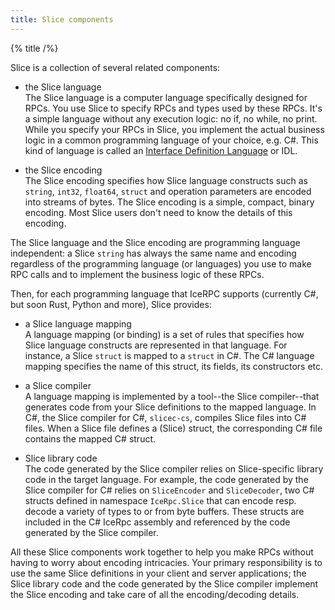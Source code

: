 ```yaml
---
title: Slice components
---
```


{% title /%}

Slice is a collection of several related components:

- the Slice language\
The Slice language is a computer language specifically designed for RPCs. You use Slice to specify RPCs and types used
by these RPCs. It's a simple language without any execution logic: no if, no while, no print. While you specify your
RPCs in Slice, you implement the actual business logic in a common programming language of your choice, e.g. C#. This
kind of language is called an
[Interface Definition Language](https://en.wikipedia.org/wiki/Interface_description_language) or IDL.

- the Slice encoding\
The Slice encoding specifies how Slice language constructs such as `string`, `int32`, `float64`, `struct` and operation
parameters are encoded into streams of bytes. The Slice encoding is a simple, compact, binary encoding. Most Slice users
don't need to know the details of this encoding.

The Slice language and the Slice encoding are programming language independent: a Slice `string` has always the same
name and encoding regardless of the programming language (or languages) you use to make RPC calls and to implement the
business logic of these RPCs.

Then, for each programming language that IceRPC supports (currently C#, but soon Rust, Python and more), Slice provides:

- a Slice language mapping\
A language mapping (or binding) is a set of rules that specifies how Slice language constructs are represented in that
language. For instance, a Slice `struct` is mapped to a `struct` in C#. The C# language mapping specifies the name of
this struct, its fields, its constructors etc.

- a Slice compiler\
A language mapping is implemented by a tool--the Slice compiler--that generates code from your Slice definitions to the
mapped language. In C#, the Slice compiler for C#, `slicec-cs`, compiles Slice files into C# files. When a Slice file
defines a (Slice) struct, the corresponding C# file contains the mapped C# struct.

- Slice library code\
The code generated by the Slice compiler relies on Slice-specific library code in the target language. For example, the
code generated by the Slice compiler for C# relies on `SliceEncoder` and `SliceDecoder`, two C# structs defined in
namespace `IceRpc.Slice` that can encode resp. decode a variety of types to or from byte buffers. These structs are
included in the C# IceRpc assembly and referenced by the code generated by the Slice compiler.

All these Slice components work together to help you make RPCs without having to worry about encoding intricacies. Your
primary responsibility is to use the same Slice definitions in your client and server applications; the Slice library
code and the code generated by the Slice compiler implement the Slice encoding and take care of all the
encoding/decoding details.
